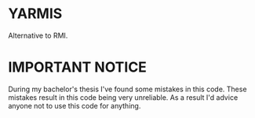 # YARMIS
Alternative to RMI. 

# IMPORTANT NOTICE
During my bachelor's thesis I've found some mistakes in this code. 
These mistakes result in this code being very unreliable. As a result I'd advice anyone not to use this code for anything. 
